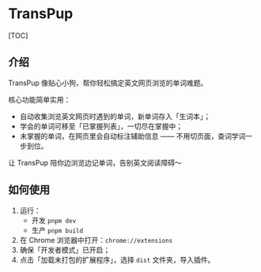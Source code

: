 # TransPup 

[TOC]

## 介绍

TransPup 像贴心小狗，帮你轻松搞定英文网页浏览的单词难题。

核心功能简单实用：

- 自动收集浏览英文网页时遇到的单词，新单词存入「生词本」；
- 学会的单词可移至「已掌握列表」，一切尽在掌握中；
- 未掌握的单词，在网页里会自动标注辅助信息 —— 不用切页面，查词学词一步到位。

让 TransPup 陪你边浏览边记单词，告别英文阅读障碍～

## 如何使用

1. 运行：
   - 开发 `pnpm dev`
   - 生产 `pnpm build`
2. 在 Chrome 浏览器中打开：`chrome://extensions`
3. 确保「开发者模式」已开启；
4. 点击「加载未打包的扩展程序」，选择 `dist` 文件夹，导入插件。